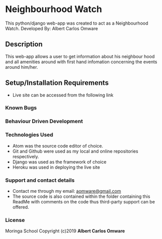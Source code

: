 # Neighbourhood Watch

This python/django web-app was created to act as a Neighbourhood Watch.
Developed By: Albert Carlos Omware

## Description
This web-app allows a user to get information about his neighbour hood and all amenities around with first hand infomation concerning the events around him/her.

## Setup/Installation Requirements
* Live site can be accessed from the following link 


### Known Bugs


### Behaviour Driven Development


### Technologies Used
* Atom was the source code editor of choice.
* Git and Github were used as my local and online repositories respectively.
* Django was used as the framework of choice
* Heroku was used in deploying the live site



### Support and contact details
* Contact me through my email: aomware@gmail.com
* The source code is also contained within the folder containing this ReadMe with comments on the code thus third-party support can be offered.

### License
Moringa School
Copyright (c)2019 **Albert Carlos Omware**
